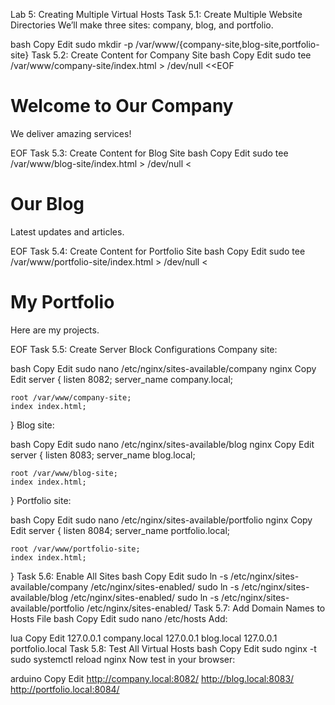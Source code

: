 Lab 5: Creating Multiple Virtual Hosts
Task 5.1: Create Multiple Website Directories
We’ll make three sites: company, blog, and portfolio.

bash
Copy
Edit
sudo mkdir -p /var/www/{company-site,blog-site,portfolio-site}
Task 5.2: Create Content for Company Site
bash
Copy
Edit
sudo tee /var/www/company-site/index.html > /dev/null <<EOF
<!DOCTYPE html>
<html>
<head><title>Company</title></head>
<body>
    <h1>Welcome to Our Company</h1>
    <p>We deliver amazing services!</p>
</body>
</html>
EOF
Task 5.3: Create Content for Blog Site
bash
Copy
Edit
sudo tee /var/www/blog-site/index.html > /dev/null <<EOF
<!DOCTYPE html>
<html>
<head><title>Blog</title></head>
<body>
    <h1>Our Blog</h1>
    <p>Latest updates and articles.</p>
</body>
</html>
EOF
Task 5.4: Create Content for Portfolio Site
bash
Copy
Edit
sudo tee /var/www/portfolio-site/index.html > /dev/null <<EOF
<!DOCTYPE html>
<html>
<head><title>Portfolio</title></head>
<body>
    <h1>My Portfolio</h1>
    <p>Here are my projects.</p>
</body>
</html>
EOF
Task 5.5: Create Server Block Configurations
Company site:

bash
Copy
Edit
sudo nano /etc/nginx/sites-available/company
nginx
Copy
Edit
server {
    listen 8082;
    server_name company.local;

    root /var/www/company-site;
    index index.html;
}
Blog site:

bash
Copy
Edit
sudo nano /etc/nginx/sites-available/blog
nginx
Copy
Edit
server {
    listen 8083;
    server_name blog.local;

    root /var/www/blog-site;
    index index.html;
}
Portfolio site:

bash
Copy
Edit
sudo nano /etc/nginx/sites-available/portfolio
nginx
Copy
Edit
server {
    listen 8084;
    server_name portfolio.local;

    root /var/www/portfolio-site;
    index index.html;
}
Task 5.6: Enable All Sites
bash
Copy
Edit
sudo ln -s /etc/nginx/sites-available/company /etc/nginx/sites-enabled/
sudo ln -s /etc/nginx/sites-available/blog /etc/nginx/sites-enabled/
sudo ln -s /etc/nginx/sites-available/portfolio /etc/nginx/sites-enabled/
Task 5.7: Add Domain Names to Hosts File
bash
Copy
Edit
sudo nano /etc/hosts
Add:

lua
Copy
Edit
127.0.0.1 company.local
127.0.0.1 blog.local
127.0.0.1 portfolio.local
Task 5.8: Test All Virtual Hosts
bash
Copy
Edit
sudo nginx -t
sudo systemctl reload nginx
Now test in your browser:

arduino
Copy
Edit
http://company.local:8082/
http://blog.local:8083/
http://portfolio.local:8084/
